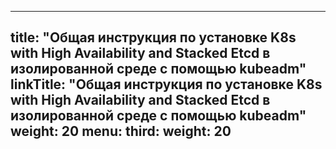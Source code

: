 
---
title: "Общая инструкция по установке K8s with High Availability and Stacked Etcd в изолированной среде с помощью kubeadm"
linkTitle: "Общая инструкция по установке K8s with High Availability and Stacked Etcd в изолированной среде с помощью kubeadm"
weight: 20
menu:
  third:
    weight: 20
---
